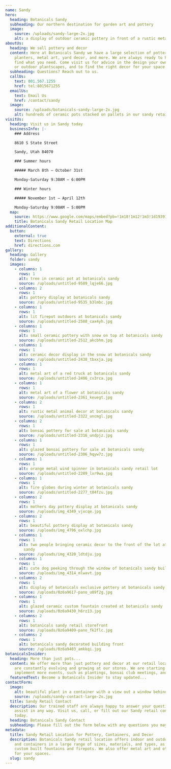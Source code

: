 ```yaml
---
name: Sandy
hero:
  heading: Botanicals Sandy
  subheading: Our northern destination for garden art and pottery
  image:
    source: /uploads/sandy-large-2x.jpg
    alt: a display of outdoor ceramic pottery in front of a rustic metal fence
aboutUs:
  heading: We sell pottery and decor
  content: Here at Botanicals Sandy we have a large selection of pottery,
    planters, metal art, yard decor, and more. We are always ready to help you
    find what you need. Come visit us for advice in the design your own indoor
    or outdoor plantscapes, and to find the right decor for your space.
  subheading: Questions? Reach out to us.
  callUs:
    text: 801.567.1255
    href: tel:8015671255
  emailUs:
    text: Email Us
    href: /contact/sandy
  image:
    source: /uploads/botanicals-sandy-large-2x.jpg
    alt: hundreds of ceramic pots stacked on pallets in our sandy retail lot
visitUs:
  heading: Visit us in Sandy today
  businessInfo: |-
    ### Address

    8610 S State Street

    Sandy, Utah 84070

    ### Summer hours

    ##### March 8th – October 31st

    Monday-Saturday 9:30AM – 6:00PM

    ### Winter hours

    ##### November 1st – April 12th

    Monday-Saturday 9:00AM – 5:00PM
  map:
    source: https://www.google.com/maps/embed?pb=!1m18!1m12!1m3!1d193912.99854849948!2d-112.0239480164218!3d40.58817010876541!2m3!1f0!2f0!3f0!3m2!1i1024!2i768!4f13.1!3m3!1m2!1s0x8752886894cedb91%3A0xab821b9c26ee88df!2sBotanicals!5e0!3m2!1sen!2sus!4v1578089919277!5m2!1sen!2sus
    title: Botanicals Sandy Retail Location Map
additionalContent:
  button:
    external: true
    text: Directions
    href: directions.com
gallery:
  heading: Gallery
  folder: sandy
  images:
    - columns: 1
      rows: 1
      alt: tree in ceramic pot at botanicals sandy
      source: /uploads/untitled-9589_lqje66.jpg
    - columns: 2
      rows: 1
      alt: pottery display at botanicals sandy
      source: /uploads/untitled-9535_b3lmbc.jpg
    - columns: 1
      rows: 1
      alt: lit firepot outdoors at botanicals sandy
      source: /uploads/untitled-2588_cax4yh.jpg
    - columns: 1
      rows: 1
      alt: small ceramic pottery with snow on top at botanicals sandy
      source: /uploads/untitled-2512_akcbhm.jpg
    - columns: 1
      rows: 1
      alt: ceramic decor display in the snow at botanicals sandy
      source: /uploads/untitled-2438_tbxxja.jpg
    - columns: 1
      rows: 1
      alt: metal art of a red truck at botanicals sandy
      source: /uploads/untitled-2406_cv3rca.jpg
    - columns: 1
      rows: 1
      alt: metal art of a flower at botanicals sandy
      source: /uploads/untitled-2361_keuegt.jpg
    - columns: 2
      rows: 1
      alt: rustic metal animal decor at botanicals sandy
      source: /uploads/untitled-2322_uncmgl.jpg
    - columns: 2
      rows: 1
      alt: bonsai pottery for sale at botanicals sandy
      source: /uploads/untitled-2316_undpjz.jpg
    - columns: 1
      rows: 1
      alt: glazed bonsai pottery for sale at botanicals sandy
      source: /uploads/untitled-2306_hqyw7z.jpg
    - columns: 1
      rows: 1
      alt: orange metal wind spinner in botanicals sandy retail lot
      source: /uploads/untitled-2289_lxr9wa.jpg
    - columns: 1
      rows: 1
      alt: fire globes during winter at botanicals sandy
      source: /uploads/untitled-2277_t04fzu.jpg
    - columns: 2
      rows: 1
      alt: mothers day pottery display at botanicals sandy
      source: /uploads/img_4349_vjxcqe.jpg
    - columns: 2
      rows: 1
      alt: beautiful pottery display at botanicals sandy
      source: /uploads/img_4796_oxlchp.jpg
    - columns: 1
      rows: 1
      alt: two people bringing ceramic decor to the front of the lot at botanicals
        sandy
      source: /uploads/img_4320_ldtdju.jpg
    - columns: 1
      rows: 1
      alt: cute dog peeking through the window of botanicals sandy building
      source: /uploads/img_4314_mlwavt.jpg
    - columns: 2
      rows: 1
      alt: display of botanicals exclusive pottery at botanicals sandy retail lot
      source: /uploads/0z6a9617-pano_u09f2g.jpg
    - columns: 1
      rows: 1
      alt: glazed ceramic custom fountain created at botanicals sandy
      source: /uploads/0z6a9430_h6rz13.jpg
    - columns: 2
      rows: 1
      alt: botanicals sandy retail storefront
      source: /uploads/0z6a9409-pano_fk2flc.jpg
    - columns: 2
      rows: 1
      alt: botanicals sandy decorated building front
      source: /uploads/0z6a9403_amkkqi.jpg
botanicalsInsider:
  heading: More than just pots...
  content: We offer more than just pottery and decor at our retail locations. We
    are constantly evolving and growing at our stores. We are starting to
    implement more events, such as plantings, bonsai club meetings, and more.
  featuredText: Become a Botanicals Insider to stay updated...
contactForm:
  image:
    alt: beautiful plant in a container with a view out a window behind it
    source: /uploads/sandy-contact-large-2x.jpg
  title: Sandy Retail Contact
  description: Our trained staff are always happy to answer your questions or
    assist in any way. Visit us, call, or fill out our Sandy retail contact form
    today.
  heading: Botanicals Sandy Contact
  subheading: Please fill out the form below with any questions you may have
metadata:
  title: Sandy Retail Location for Pottery, Containers, and Decor
  description: Botanicals Sandy retail location offers indoor and outdoor pottery
    and containers in a large range of sizes, materials, and types, as well as
    custom built fountains and firepots. We also offer metal art and other decor
    for your spaces.
  slug: sandy
---
```

